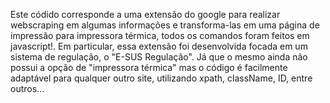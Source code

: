 Este códido corresponde a uma extensão do google para realizar webscraping em algumas informações e transforma-las em uma página de impressão para impressora térmica, todos os comandos foram feitos em javascript!. Em particular, essa extensão foi desenvolvida focada em um sistema de regulação, o "E-SUS Regulação". Já que o mesmo ainda não possui a opção de "impressora térmica" mas o código é facilmente adaptável para qualquer outro site, utilizando xpath, className, ID, entre outros...
